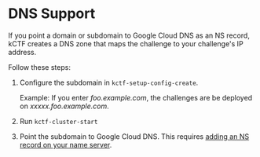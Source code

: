 # DNS Support
If you point a domain or subdomain to Google Cloud DNS as an NS record, kCTF creates a DNS zone that maps the challenge to your challenge's IP address.

Follow these steps:

1. Configure the subdomain in `kctf-setup-config-create`. 

   Example: If you enter *foo.example.com*, the challenges are be deployed on *xxxxx.foo.example.com*.
1. Run `kctf-cluster-start`
1. Point the subdomain to Google Cloud DNS. This requires [adding an NS record on your name server](https://cloud.google.com/dns/docs/update-name-servers).
